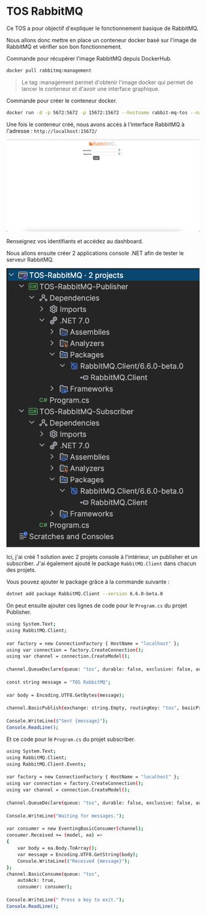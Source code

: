 # TOS RabbitMQ

Ce TOS a pour objectif d'expliquer le fonctionnement basique de RabbitMQ.

Nous allons donc mettre en place un conteneur docker basé sur l'image de RabbitMQ et vérifier son bon fonctionnement.

Commande pour récupérer l'image RabbitMQ depuis DockerHub.

```bash
docker pull rabbitmq:management
```

> Le tag :management permet d'obtenir l'image docker qui permet de lancer le conteneur et d'avoir une interface graphique.

Commande pour créer le conteneur docker.

```bash
docker run -d -p 5672:5672 -p 15672:15672 --hostname rabbit-mq-tos --name rabbit-mq-container -e RABBITMQ_DEFAULT_USER=user -e RABBITMQ_DEFAULT_PASS=password rabbitmq:management
```

Une fois le conteneur créé, nous avons accès à l'interface RabbitMQ à l'adresse : `http://localhost:15672/`

![Alt text](./screenshots/rabbitmq.png)

Renseignez vos identifiants et accédez au dashboard.

Nous allons ensuite créer 2 applications console .NET afin de tester le serveur RabbitMQ.

![Alt text](./screenshots/dependencies.png)

Ici, j'ai créé 1 solution avec 2 projets console à l'intérieur, un publisher et un subscriber. J'ai également ajouté le package `RabbitMQ.Client` dans chacun des projets.

Vous pouvez ajouter le package grâce à la commande suivante : 
```bash
dotnet add package RabbitMQ.Client --version 6.6.0-beta.0
```

On peut ensuite ajouter ces lignes de code pour le `Program.cs` du projet Publisher.

```bash
using System.Text;
using RabbitMQ.Client;

var factory = new ConnectionFactory { HostName = "localhost" };
using var connection = factory.CreateConnection();
using var channel = connection.CreateModel();

channel.QueueDeclare(queue: "tos", durable: false, exclusive: false, autoDelete: false, arguments: null);

const string message = "TOS RabbitMQ";

var body = Encoding.UTF8.GetBytes(message);

channel.BasicPublish(exchange: string.Empty, routingKey: "tos", basicProperties: null, body: body);

Console.WriteLine($"Sent {message}");
Console.ReadLine();
```

Et ce code pour le `Program.cs` du projet subscriber.

```bash
using System.Text;
using RabbitMQ.Client;
using RabbitMQ.Client.Events;

var factory = new ConnectionFactory { HostName = "localhost" };
using var connection = factory.CreateConnection();
using var channel = connection.CreateModel();

channel.QueueDeclare(queue: "tos", durable: false, exclusive: false, autoDelete: false, arguments: null);

Console.WriteLine("Waiting for messages.");

var consumer = new EventingBasicConsumer(channel);
consumer.Received += (model, ea) =>
{
    var body = ea.Body.ToArray();
    var message = Encoding.UTF8.GetString(body);
    Console.WriteLine($"Received {message}");
};
channel.BasicConsume(queue: "tos",
    autoAck: true,
    consumer: consumer);

Console.WriteLine(" Press a key to exit.");
Console.ReadLine();
```

